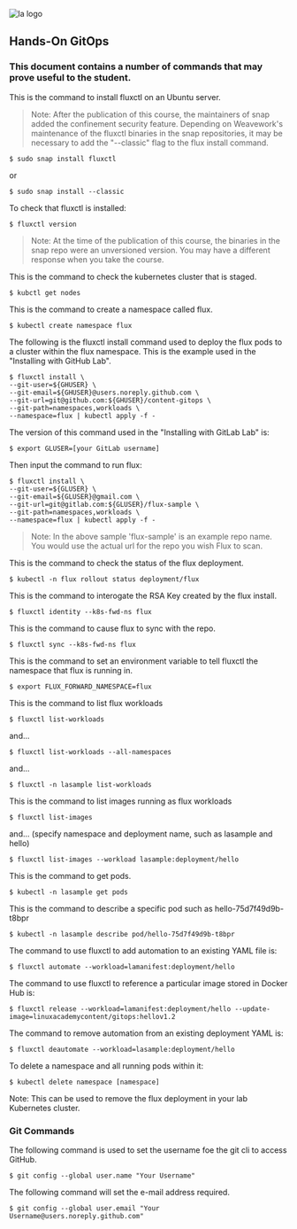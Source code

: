 ![la logo](https://user-images.githubusercontent.com/42839573/67322755-818e9400-f4df-11e9-97c1-388bf357353d.png)

## Hands-On GitOps

### This document contains a number of commands that may prove useful to the student.

This is the command to install fluxctl on an Ubuntu server.
> Note: After the publication of this course, the maintainers of snap added the confinement security feature. Depending on Weavework's maintenance of the fluxctl binaries in the snap repositories, it may be necessary to add the "--classic" flag to the flux install command.

```
$ sudo snap install fluxctl
```
or
```
$ sudo snap install --classic
```
To check that fluxctl is installed:

```
$ fluxctl version
```
> Note: At the time of the publication of this course, the binaries in the snap repo were an unversioned version. You may have a different response when you take the course.

This is the command to check the kubernetes cluster that is staged.

```
$ kubctl get nodes
```

This is the command to create a namespace called flux.

```
$ kubectl create namespace flux
```

The following is the fluxctl install command used to deploy the flux pods to a cluster within the flux namespace. This is the example used in the "Installing with GitHub Lab".

```
$ fluxctl install \
--git-user=${GHUSER} \
--git-email=${GHUSER}@users.noreply.github.com \
--git-url=git@github.com:${GHUSER}/content-gitops \
--git-path=namespaces,workloads \
--namespace=flux | kubectl apply -f -
```
The version of this command used in the "Installing with GitLab Lab" is:

```
$ export GLUSER=[your GitLab username]
```    
Then input the command to run flux:
```
$ fluxctl install \
--git-user=${GLUSER} \
--git-email=${GLUSER}@gmail.com \
--git-url=git@gitlab.com:${GLUSER}/flux-sample \
--git-path=namespaces,workloads \
--namespace=flux | kubectl apply -f -
```
> Note: In the above sample 'flux-sample' is an example repo name. You would use the actual url for the repo you wish Flux to scan.

This is the command to check the status of the flux deployment.

```
$ kubectl -n flux rollout status deployment/flux
```

This is the command to interogate the RSA Key created by the flux install.

```
$ fluxctl identity --k8s-fwd-ns flux
```

This is the command to cause flux to sync with the repo.

```
$ fluxctl sync --k8s-fwd-ns flux
```

This is the command to set an environment variable to tell fluxctl the namespace that flux is running in.

```
$ export FLUX_FORWARD_NAMESPACE=flux
```

This is the command to list flux workloads

```
$ fluxctl list-workloads
```
and...
```
$ fluxctl list-workloads --all-namespaces
```
and...
```
$ fluxctl -n lasample list-workloads
```

This is the command to list images running as flux workloads
```
$ fluxctl list-images
```
and... (specify namespace and deployment name, such as lasample and hello)
```
$ fluxctl list-images --workload lasample:deployment/hello
```

This is the command to get pods.
```
$ kubectl -n lasample get pods
```

This is the command to describe a specific pod such as hello-75d7f49d9b-t8bpr
```
$ kubectl -n lasample describe pod/hello-75d7f49d9b-t8bpr
```

The command to use fluxctl to add automation to an existing YAML file is:
```
$ fluxctl automate --workload=lamanifest:deployment/hello
```

The command to use fluxctl to reference a particular image stored in Docker Hub is:
```
$ fluxctl release --workload=lamanifest:deployment/hello --update-image=linuxacademycontent/gitops:hellov1.2
```

The command to remove automation from an existing deployment YAML is:
```
$ fluxctl deautomate --workload=lasample:deployment/hello
```

To delete a namespace and all running pods within it:

```
$ kubectl delete namespace [namespace]
```
Note: This can be used to remove the flux deployment in your lab Kubernetes cluster.

### Git Commands

The following command is used to set the username foe the git cli to access GitHub.

```
$ git config --global user.name "Your Username"
```

The following command will set the e-mail address required.

```
$ git config --global user.email "Your Username@users.noreply.github.com"
```

